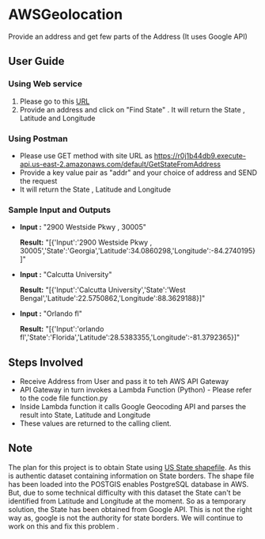 # AWSGeolocation
Provide an address and get few parts of the Address (It uses Google API)

## User Guide 
### Using Web service
1) Please go to this [URL](https://mns-lambda-api.s3.us-east-2.amazonaws.com/index.html)
2) Provide an address and click on "Find State" . It will return the State , Latitude and Longitude

### Using Postman
- Please use GET method with site URL as
        https://r0j1b44db9.execute-api.us-east-2.amazonaws.com/default/GetStateFromAddress 
- Provide a key value pair as "addr" and your choice of address and SEND the request
- It will return the State , Latitude and Longitude

### Sample Input and Outputs
  
- **Input :** "2900 Westside Pkwy , 30005"  

  **Result:** "[{'Input':'2900 Westside Pkwy , 30005','State':'Georgia','Latitude':34.0860298,'Longitude':-84.2740195}]"
          
- **Input :** "Calcutta University"

  **Result:** "[{'Input':'Calcutta University','State':'West Bengal','Latitude':22.5750862,'Longitude':88.3629188}]"
          
- **Input :** "Orlando fl"

  **Result:** "[{'Input':'orlando fl','State':'Florida','Latitude':28.5383355,'Longitude':-81.3792365}]"


## Steps Involved
- Receive Address from User and pass it to teh AWS API Gateway
- API Gateway in turn invokes a Lambda Function (Python) - Please refer to the code file function.py
- Inside Lambda function it calls Google Geocoding API and parses the result into State, Latitude and Longitude
- These values are returned to the calling client. 

## Note 
The plan for this project is to obtain State using [US State shapefile](https://www.census.gov/programs-surveys/geography.html).  As this is authentic dataset containing information on State borders. The shape file has been loaded into the POSTGIS enables PostgreSQL database in AWS. But, due to some technical difficulty with this dataset the State can't be identified from Latitude and Longitude at the moment. So as a temporary solution, the State has been obtained from Google API. This is not the right way as, google is not the authority for state borders. We will continue to work on this and fix this problem .
